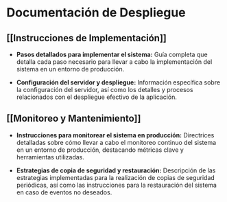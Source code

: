 # Documentación de Despliegue

## [[Instrucciones de Implementación]]

- **Pasos detallados para implementar el sistema:**
  Guía completa que detalla cada paso necesario para llevar a cabo la implementación del sistema en un entorno de producción.

- **Configuración del servidor y despliegue:**
  Información específica sobre la configuración del servidor, así como los detalles y procesos relacionados con el despliegue efectivo de la aplicación.

## [[Monitoreo y Mantenimiento]]

- **Instrucciones para monitorear el sistema en producción:**
  Directrices detalladas sobre cómo llevar a cabo el monitoreo continuo del sistema en un entorno de producción, destacando métricas clave y herramientas utilizadas.

- **Estrategias de copia de seguridad y restauración:**
  Descripción de las estrategias implementadas para la realización de copias de seguridad periódicas, así como las instrucciones para la restauración del sistema en caso de eventos no deseados.

